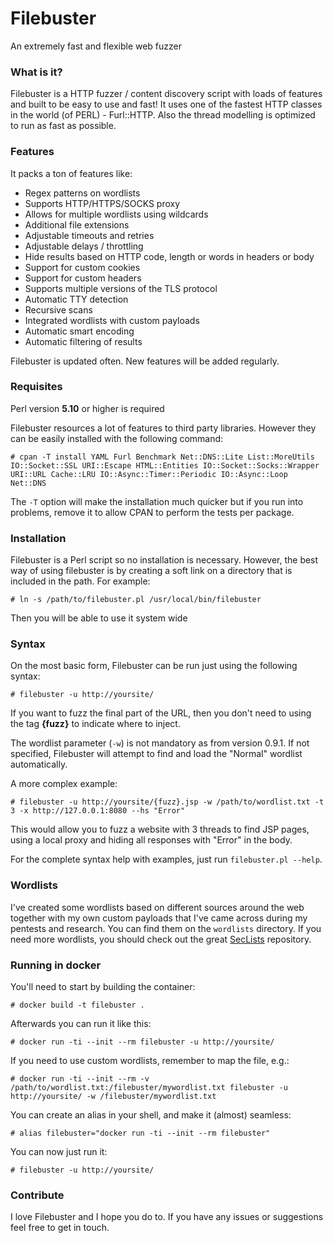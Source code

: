 # Filebuster
An extremely fast and flexible web fuzzer

### What is it?
Filebuster is a HTTP fuzzer / content discovery script with loads of features and built to be easy to use and fast! It uses one of the fastest HTTP classes in the world (of PERL) - Furl::HTTP. Also the thread modelling is optimized to run as fast as possible.

### Features
It packs a ton of features like:
 - Regex patterns on wordlists
 - Supports HTTP/HTTPS/SOCKS proxy
 - Allows for multiple wordlists using wildcards
 - Additional file extensions
 - Adjustable timeouts and retries
 - Adjustable delays / throttling
 - Hide results based on HTTP code, length or words in headers or body
 - Support for custom cookies 
 - Support for custom headers
 - Supports multiple versions of the TLS protocol
 - Automatic TTY detection
 - Recursive scans
 - Integrated wordlists with custom payloads
 - Automatic smart encoding
 - Automatic filtering of results

Filebuster is updated often. New features will be added regularly.
 
### Requisites
Perl version **5.10** or higher is required

Filebuster resources a lot of features to third party libraries. However they can be easily installed with the following command:
```
# cpan -T install YAML Furl Benchmark Net::DNS::Lite List::MoreUtils IO::Socket::SSL URI::Escape HTML::Entities IO::Socket::Socks::Wrapper URI::URL Cache::LRU IO::Async::Timer::Periodic IO::Async::Loop Net::DNS
```
The `-T` option will make the installation much quicker but if you run into problems, remove it to allow CPAN to perform the tests per package.
### Installation
Filebuster is a Perl script so no installation is necessary. However, the best way of using filebuster is by creating a soft link on a directory that is included in the path. For example:
```
# ln -s /path/to/filebuster.pl /usr/local/bin/filebuster
```
Then you will be able to use it system wide

### Syntax
On the most basic form, Filebuster can be run just using the following syntax:
```
# filebuster -u http://yoursite/ 
```
If you want to fuzz the final part of the URL, then you don't need to using the tag **{fuzz}**  to indicate where to inject. 

The wordlist parameter (`-w`) is not mandatory as from version 0.9.1. If not specified, Filebuster will attempt to find and load the "Normal" wordlist automatically. 

A more complex example: 
```
# filebuster -u http://yoursite/{fuzz}.jsp -w /path/to/wordlist.txt -t 3 -x http://127.0.0.1:8080 --hs "Error"
```
This would allow you to fuzz a website with 3 threads to find JSP pages, using a local proxy and hiding all responses with "Error" in the body.

For the complete syntax help with examples, just run `filebuster.pl --help`.

### Wordlists
I've created some wordlists based on different sources around the web together with my own custom payloads that I've came across during my pentests and research. You can find them on the `wordlists` directory.
If you need more wordlists, you should check out the great [SecLists](https://github.com/danielmiessler/SecLists/) repository.

### Running in docker

You'll need to start by building the container:
```
# docker build -t filebuster .
```

Afterwards you can run it like this:
```
# docker run -ti --init --rm filebuster -u http://yoursite/
```

If you need to use custom wordlists, remember to map the file, e.g.:
```
# docker run -ti --init --rm -v /path/to/wordlist.txt:/filebuster/mywordlist.txt filebuster -u http://yoursite/ -w /filebuster/mywordlist.txt
```

You can create an alias in your shell, and make it (almost) seamless:
```
# alias filebuster="docker run -ti --init --rm filebuster"
```

You can now just run it:
```
# filebuster -u http://yoursite/
```

### Contribute
I love Filebuster and I hope you do to. If you have any issues or suggestions feel free to get in touch. 


